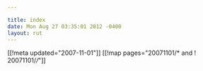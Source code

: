 ```yaml
---

title: index
date: Mon Aug 27 03:35:01 2012 -0400
layout: rut
---
```


[[!meta updated="2007-11-01"]]
[[!map pages="20071101/* and ! 20071101/*/*"]]
